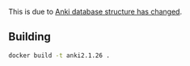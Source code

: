 This is due to [Anki database structure has changed](https://github.com/patarapolw/ankisync/issues/10).

## Building

```sh
docker build -t anki2.1.26 .
```
